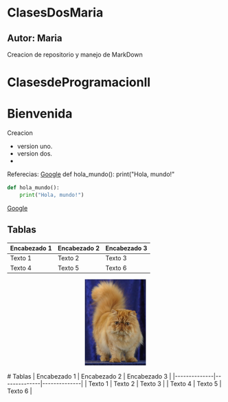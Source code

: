 # ClasesDosMaria
## Autor: Maria
Creacion de repositorio y manejo de MarkDown 
# ClasesdeProgramacionll
# Bienvenida
Creacion
- version uno.
- version dos.
- 
Referecias:
[Google](https://www.google.com)
def hola_mundo():
    print("Hola, mundo!"
  
```python
def hola_mundo():
    print("Hola, mundo!")
```
[Google](https://www.google.com)

## Tablas
| Encabezado 1 | Encabezado 2 | Encabezado 3 |
|--------------|--------------|--------------|
| Texto 1      | Texto 2      | Texto 3      |
| Texto 4      | Texto 5      | Texto 6      |

<p align="center">
<img src="./Logos/gat.jpg" height="200">
</p>
# Tablas
| Encabezado 1 | Encabezado 2 | Encabezado 3 |
|--------------|--------------|--------------|
| Texto 1      | Texto 2      | Texto 3      |
| Texto 4      | Texto 5      | Texto 6      |